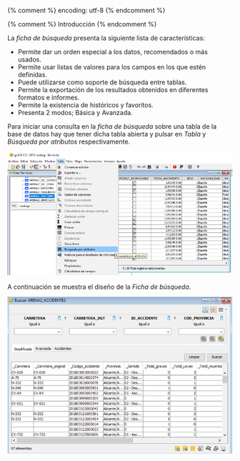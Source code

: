{% comment %} encoding: utf-8 {% endcomment %}

{% comment %} Introducción {% endcomment %}

La *ficha de búsqueda* presenta la siguiente lista de características:

- Permite dar un orden especial a los datos, recomendados o más usados.
- Permite usar listas de valores para los campos en los que estén definidas. 
- Puede utilizarse  como soporte de búsqueda entre tablas. 
- Permite la exportación de los resultados obtenidos en diferentes formatos e informes.
- Permite la existencia de históricos y favoritos.
- Presenta 2 modos; Básica y Avanzada.
    
Para iniciar una consulta en la *ficha de búsqueda* sobre una tabla de la 
base de datos hay que tener dicha tabla abierta y pulsar en *Tabla* y 
*Búsqueda por atributos* respectivamente. 

![Menu Tabla, busqueda por atributos](introduccion_files/menu_tabla_busqueda_por_atributos.png)

A continuación se muestra el diseño de la *Ficha de búsqueda*.

![Ficha de busqueda](introduccion_files/ficha_de_busqueda_1.png)

